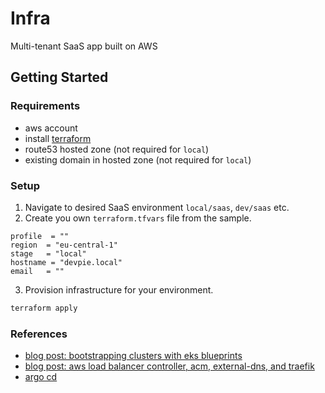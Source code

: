 # Infra

Multi-tenant SaaS app built on AWS

## Getting Started

### Requirements

- aws account
- install [terraform](https://www.terraform.io/)
- route53 hosted zone (not required for `local`)
- existing domain in hosted zone (not required for `local`)

### Setup
1. Navigate to desired SaaS environment `local/saas`, `dev/saas` etc.
2. Create you own `terraform.tfvars` file from the sample.

```
profile  = ""
region  = "eu-central-1"
stage   = "local"
hostname = "devpie.local"
email   = ""
```

3. Provision infrastructure for your environment.

```bash
terraform apply
```

### References

- [blog post: bootstrapping clusters with eks blueprints](https://aws.amazon.com/blogs/containers/bootstrapping-clusters-with-eks-blueprints/)
- [blog post: aws load balancer controller, acm, external-dns, and traefik](https://revolgy.com/blog/advanced-api-routing-in-eks-with-traefik-aws-loadbalancer-controller-and-external-dns/) 
- [argo cd](https://argoproj.github.io/argo-cd/getting_started/)
